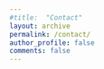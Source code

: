 ```yaml
---
#title:  "Contact"
layout: archive
permalink: /contact/
author_profile: false
comments: false
---
```



